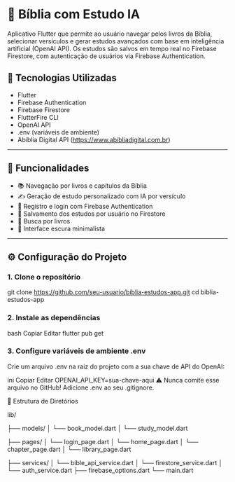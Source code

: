 # 📖 Bíblia com Estudo IA

Aplicativo Flutter que permite ao usuário navegar pelos livros da Bíblia, selecionar versículos e gerar estudos avançados com base em inteligência artificial (OpenAI API). Os estudos são salvos em tempo real no Firebase Firestore, com autenticação de usuários via Firebase Authentication.

## 🔧 Tecnologias Utilizadas

- Flutter
- Firebase Authentication
- Firebase Firestore
- FlutterFire CLI
- OpenAI API
- .env (variáveis de ambiente)
- Abíblia Digital API (https://www.abibliadigital.com.br)

---

## 🚀 Funcionalidades

- 📚 Navegação por livros e capítulos da Bíblia
- ✍️ Geração de estudo personalizado com IA por versículo
- 🔐 Registro e login com Firebase Authentication
- 📂 Salvamento dos estudos por usuário no Firestore
- 🔎 Busca por livros
- 🌙 Interface escura minimalista

---

## ⚙️ Configuração do Projeto

### 1. Clone o repositório

git clone https://github.com/seu-usuario/biblia-estudos-app.git
cd biblia-estudos-app
### 2. Instale as dependências
bash
Copiar
Editar
flutter pub get

### 3. Configure variáveis de ambiente .env
Crie um arquivo .env na raiz do projeto com a sua chave de API do OpenAI:

ini
Copiar
Editar
OPENAI_API_KEY=sua-chave-aqui
⚠️ Nunca comite esse arquivo no GitHub! Adicione .env ao seu .gitignore.

📂 Estrutura de Diretórios

lib/

├── models/
│   └── book_model.dart
│   └── study_model.dart

├── pages/
│   └── login_page.dart
│   └── home_page.dart
│   └── chapter_page.dart
│   └── library_page.dart

├── services/
│   └── bible_api_service.dart
│   └── firestore_service.dart
│   └── auth_service.dart
├── firebase_options.dart
└── main.dart
